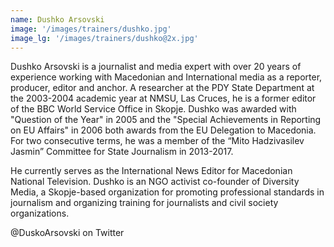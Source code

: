 ```yaml
---
name: Dushko Arsovski
image: '/images/trainers/dushko.jpg'
image_lg: '/images/trainers/dushko@2x.jpg'
---
```


Dushko Arsovski is a journalist and media expert with over 20 years of experience working with Macedonian and International media as a reporter, producer, editor and anchor.  A researcher at the PDY State Department at the 2003-2004 academic year at NMSU, Las Cruces, he is a former editor of the BBC World Service Office in Skopje.  Dushko was awarded with "Question of the Year" in 2005 and the "Special Achievements in Reporting on EU Affairs" in 2006 both awards from the EU Delegation to Macedonia.  For two consecutive terms, he was a member of the “Mito Hadzivasilev Jasmin” Committee for State Journalism in 2013-2017.

He currently serves as the International News Editor for Macedonian National Television.  Dushko is an NGO activist co-founder of Diversity Media, a Skopje-based organization for promoting professional standards in journalism and organizing training for journalists and civil society organizations.

@DuskoArsovski on Twitter
